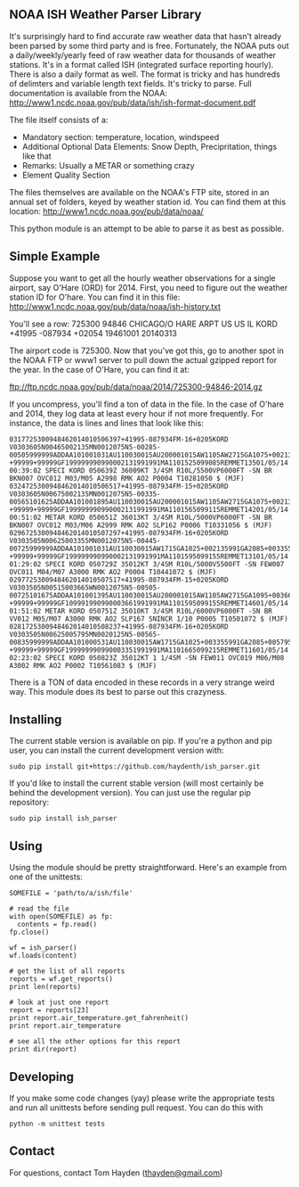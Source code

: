 NOAA ISH Weather Parser Library
--------------------------------
It's surprisingly hard to find accurate raw weather data that hasn't already been parsed by some third party and is free. Fortunately, the NOAA puts out a daily/weekly/yearly feed of raw weather data for thousands of weather stations. It's in a format called ISH (integrated surface reporting hourly). There is also a daily format as well. The format is tricky and has hundreds of delimters and variable length text fields. It's tricky to parse. Full documentation is available from the NOAA:
http://www1.ncdc.noaa.gov/pub/data/ish/ish-format-document.pdf

The file itself consists of a:
* Mandatory section: temperature, location, windspeed
* Additional Optional Data Elements: Snow Depth, Precipritation, things like that
* Remarks: Usually a METAR or something crazy
* Element Quality Section

The files themselves are available on the NOAA's FTP site, stored in an annual set of folders, keyed by weather station id. You can find them at this location:
http://www1.ncdc.noaa.gov/pub/data/noaa/

This python module is an attempt to be able to parse it as best as possible.

Simple Example
--------------------------------
Suppose you want to get all the hourly weather observations for a single airport, say O'Hare (ORD) for 2014. First, you need to figure out the weather station ID for O'hare. You can find it in this file:
http://www1.ncdc.noaa.gov/pub/data/noaa/ish-history.txt

You'll see a row:
725300 94846 CHICAGO/O HARE ARPT           US US IL KORD  +41995 -087934 +02054    19461001 20140313

The airport code is 725300. Now that you've got this, go to another spot in the NOAA FTP or www1 server to pull down the actual gzipped report for the year. In the case of O'Hare, you can find it at:

ftp://ftp.ncdc.noaa.gov/pub/data/noaa/2014/725300-94846-2014.gz

If you uncompress, you'll find a ton of data in the file. In the case of O'hare and 2014, they log data at least every hour if not more frequently. For instance, the data is lines and lines that look like this:

```
0317725300948462014010506397+41995-087934FM-16+0205KORD V0303605N00465002135MN0012075N5-00285-00505999999ADDAA101001031AU110030015AU200001015AW1105AW2715GA1075+002135991GA2085+003665991GD13991+0021359GD24991+0036659GE19MSL   +99999+99999GF199999990990002131991991MA1101525099085REMMET13501/05/14 00:39:02 SPECI KORD 050639Z 36009KT 3/4SM R10L/5500VP6000FT -SN BR BKN007 OVC012 M03/M05 A2998 RMK AO2 P0004 T10281050 $ (MJF)
0324725300948462014010506517+41995-087934FM-15+0205KORD V0303605N00675002135MN0012075N5-00335-00565101625ADDAA101001895AU110030015AU200001015AW1105AW2715GA1075+002135991GA2085+003665991GD13991+0021359GD24991+0036659GE19MSL   +99999+99999GF199999990990002131991991MA1101565099115REMMET14201/05/14 00:51:02 METAR KORD 050651Z 36013KT 3/4SM R10L/5000VP6000FT -SN BR BKN007 OVC012 M03/M06 A2999 RMK AO2 SLP162 P0006 T10331056 $ (MJF)
0296725300948462014010507297+41995-087934FM-16+0205KORD V0303505N00625003355MN0012075N5-00445-00725999999ADDAA101001031AU110030015AW1715GA1025+002135991GA2085+003355991GD11991+0021359GD24991+0033559GE19MSL   +99999+99999GF199999990990002131991991MA1101595099155REMMET13101/05/14 01:29:02 SPECI KORD 050729Z 35012KT 3/4SM R10L/5000V5500FT -SN FEW007 OVC011 M04/M07 A3000 RMK AO2 P0004 T10441072 $ (MJF)
0297725300948462014010507517+41995-087934FM-15+0205KORD V0303505N00515003665WN0012075N5-00505-00725101675ADDAA101001395AU110030015AU200001015AW1105AW2715GA1095+003665991GD15991+0036659GE19MSL   +99999+99999GF109991990990003661991991MA1101595099155REMMET14601/05/14 01:51:02 METAR KORD 050751Z 35010KT 3/4SM R10L/6000VP6000FT -SN BR VV012 M05/M07 A3000 RMK AO2 SLP167 SNINCR 1/10 P0005 T10501072 $ (MJF)
0281725300948462014010508237+41995-087934FM-16+0205KORD V0303505N00625005795MN0020125N5-00565-00835999999ADDAA101000531AU110030015AW1715GA1025+003355991GA2085+005795991GD11991+0033559GD24991+0057959GE19MSL   +99999+99999GF199999990990003351991991MA1101665099215REMMET11601/05/14 02:23:02 SPECI KORD 050823Z 35012KT 1 1/4SM -SN FEW011 OVC019 M06/M08 A3002 RMK AO2 P0002 T10561083 $ (MJF)
```

There is a TON of data encoded in these records in a very strange weird way. This module does its best to parse out this crazyness.

Installing
-------------------------------
The current stable version is available on pip. If you're a python and pip user, you can install the current development version with:

```
sudo pip install git+https://github.com/haydenth/ish_parser.git
```

If you'd like to install the current stable version (will most certainly be behind the development version). You can just use the regular pip repository:
```
sudo pip install ish_parser
```

Using
------------------------------
Using the module should be pretty straightforward. Here's an example from one of the unittests:

```
SOMEFILE = 'path/to/a/ish/file'

# read the file
with open(SOMEFILE) as fp:
  contents = fp.read()
fp.close()

wf = ish_parser()
wf.loads(content)

# get the list of all reports
reports = wf.get_reports()
print len(reports)

# look at just one report
report = reports[23]
print report.air_temperature.get_fahrenheit()
print report.air_temperature

# see all the other options for this report
print dir(report)
```

Developing
--------------------------------
If you make some code changes (yay) please write the appropriate tests and run all unittests before sending pull request.  You can do this with
```
python -m unittest tests
```

Contact
--------------------------------
For questions, contact Tom Hayden (thayden@gmail.com)
